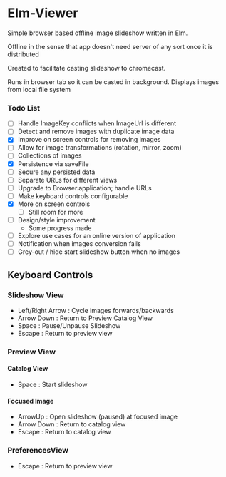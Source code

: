# Elm-Viewer
Simple browser based offline image slideshow written in Elm.

Offline in the sense that app doesn't need server of any sort once it is distributed

Created to facilitate casting slideshow to chromecast.

Runs in browser tab so it can be casted in background. Displays images from local file system


### Todo List

  - [ ] Handle ImageKey conflicts when ImageUrl is different
  - [ ] Detect and remove images with duplicate image data
  - [x] Improve on screen controls for removing images
  - [ ] Allow for image transformations (rotation, mirror, zoom)
  - [ ] Collections of images
  - [x] Persistence via saveFile
  - [ ] Secure any persisted data
  - [ ] Separate URLs for different views
  - [ ] Upgrade to Browser.application; handle URLs
  - [ ] Make keyboard controls configurable
  - [x] More on screen controls
    - [ ] Still room for more
  - [ ] Design/style improvement
    - Some progress made
  - [ ] Explore use cases for an online version of application
  - [ ] Notification when images conversion fails
  - [ ] Grey-out / hide start slideshow button when no images

## Keyboard Controls

### Slideshow View
- Left/Right Arrow : Cycle images forwards/backwards
- Arrow Down : Return to Preview Catalog View
- Space : Pause/Unpause Slideshow
- Escape : Return to preview view

### Preview View

#### Catalog View
- Space : Start slideshow

#### Focused Image
- ArrowUp : Open slideshow (paused) at focused image
- Arrow Down : Return to catalog view
- Escape : Return to catalog view


### PreferencesView
- Escape : Return to preview view
